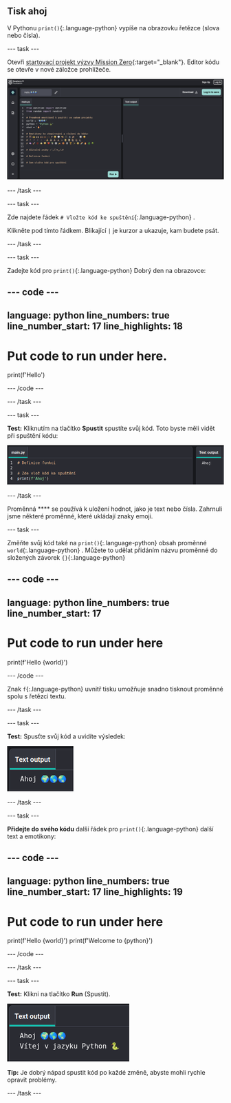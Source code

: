 ## Tisk ahoj

V Pythonu `print()`{:.language-python} vypíše na obrazovku řetězce (slova nebo čísla).

--- task ---

Otevři [startovací projekt výzvy Mission Zero](https://missions.astro-pi.org/cs/mz/code_submissions/new){:target="_blank"}. Editor kódu se otevře v nové záložce prohlížeče.

![Editor kódu se spouštěcím kódem projektu vlevo v oblasti kódu. Vpravo je prázdná výstupní oblast.](images/starter_project.png)

--- /task ---

--- task ---

Zde najdete řádek `# Vložte kód ke spuštění`{:.language-python} .

Klikněte pod tímto řádkem. Blikající `|` je kurzor a ukazuje, kam budete psát.

--- /task ---

--- task ---

Zadejte kód pro `print()`{:.language-python} Dobrý den na obrazovce:

--- code ---
---
language: python line_numbers: true line_number_start: 17
line_highlights: 18
---
# Put code to run under here.
print(f'Hello')

--- /code ---

--- /task ---

--- task ---

**Test:** Kliknutím na tlačítko **Spustit** spustíte svůj kód. Toto byste měli vidět při spuštění kódu:

![Zvýrazněná ikona spuštění v náhledu kódu stránky Nakresli si anime. ](images/run_hello.png)

--- /task ---

Proměnná **** se používá k uložení hodnot, jako je text nebo čísla. Zahrnuli jsme některé proměnné, které ukládají znaky emoji.

--- task ---

Změňte svůj kód také na `print()`{:.language-python} obsah proměnné `world`{:.language-python} . Můžete to udělat přidáním názvu proměnné do složených závorek `{}`{:.language-python}


--- code ---
---
language: python line_numbers: true
line_number_start: 17
---
# Put code to run under here
print(f'Hello {world}')

--- /code ---

Znak `f`{:.language-python} uvnitř tisku umožňuje snadno tisknout proměnné spolu s řetězci textu.

--- /task ---

--- task ---

**Test:** Spusťte svůj kód a uvidíte výsledek:

![Aktualizovaný řádek kódu v oblasti kódu se slovem „Ahoj“ následovaným třemi světovými emotikony zobrazenými ve výstupní oblasti.](images/run_hello_world.png)

--- /task ---

--- task ---

**Přidejte do svého kódu** další řádek pro `print()`{:.language-python} další text a emotikony:

--- code ---
---
language: python line_numbers: true line_number_start: 17
line_highlights: 19
---
# Put code to run under here
print(f'Hello {world}') print(f'Welcome to {python}')

--- /code ---

--- /task ---

--- task ---

**Test:** Klikni na tlačítko **Run** (Spustit).

![Dodatečný řádek kódu v editoru kódu se slovem „Ahoj“ následovaným třemi světovými emotikony a slovy „Vítejte“ následovaným hadem emodži a klávesnicí zobrazenou ve výstupní oblasti.](images/run_multiple.png)

**Tip:** Je dobrý nápad spustit kód po každé změně, abyste mohli rychle opravit problémy.


--- /task ---


